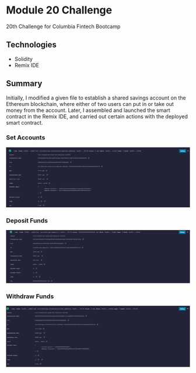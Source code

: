 # Module 20 Challenge

20th Challenge for Columbia Fintech Bootcamp

## Technologies

* Solidity
* Remix IDE

## Summary

Initially, I modified a given file to establish a shared savings account on the Ethereum blockchain, where either of two users can put in or take out money from the account. Later, I assembled and launched the smart contract in the Remix IDE, and carried out certain actions with the deployed smart contract.

### Set Accounts

![Setting Accounts](Execution_Results/setAccounts.png)

### Deposit Funds

![Deposit Into Contract](Execution_Results/deposit_5_ether.png)

### Withdraw Funds

![Withdraw Functionality](Execution_Results/withdraw_accountOne.png)